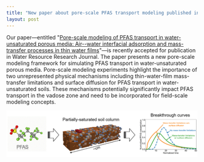```yaml
---
title: "New paper about pore-scale PFAS transport modeling published in Water Resource Research Journal!"
layout: post
---
```


Our paper&mdash;entitled "[Pore-scale modeling of PFAS transport in water-unsaturated porous media: Air--water interfacial adsorption and mass-transfer processes in thin water films](https://agupubs.onlinelibrary.wiley.com/doi/10.1029/2023WR034664)"&mdash;is recently accepted for publication in Water Resource Research Journal. The paper presents a new pore-scale modeling framework for simulating PFAS transport in water-unsaturated porous media. Pore-scale modeling experiments highlight the importance of two unrepresented physical mechanisms including thin-water-film mass-transfer limitations and surface diffusion for PFAS transport in water-unsaturated soils. These mechanisms potentially significantly impact PFAS transport in the vadose zone and need to be incorporated for field-scale modeling concepts.

![2023-08-WRR](../assets/news/2023-08-wrr.gif)
